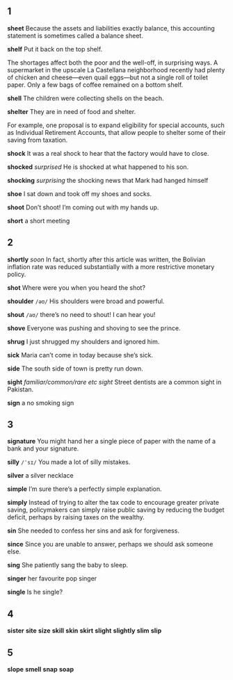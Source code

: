 ## 1
**sheet** 
Because the assets and liabilities exactly balance, this accounting statement is sometimes called a balance sheet.

**shelf** 
Put it back on the top shelf.

The shortages affect both the poor and the well-off, in surprising ways. A supermarket in the upscale La Castellana neighborhood recently had plenty of chicken and cheese—even quail eggs—but not a single roll of toilet paper. Only a few bags of coffee remained on a bottom shelf.

**shell** 
The children were collecting shells on the beach.

**shelter** 
They are in need of food and shelter.

For example, one proposal is to expand eligibility for special accounts, such as Individual Retirement Accounts, that allow people to shelter some of their saving from taxation.

**shock** 
It was a real shock to hear that the factory would have to close.

**shocked** 
*surprised*
He is shocked at what happened to his son.

**shocking** 
*surprising*
the shocking news that Mark had hanged himself

**shoe** 
I sat down and took off my shoes and socks.

**shoot** 
Don’t shoot! I’m coming out with my hands up.

**short** 
a short meeting

## 2
**shortly** 
*soon*
In fact, shortly after this article was written, the Bolivian inflation rate was reduced substantially with a more restrictive monetary policy.

**shot** 
Where were you when you heard the shot?

**shoulder** 
`/əʊ/`
His shoulders were broad and powerful.

**shout** 
`/aʊ/`
there’s no need to shout! I can hear you!

**shove** 
Everyone was pushing and shoving to see the prince.

**shrug** 
I just shrugged my shoulders and ignored him.

**sick** 
Maria can’t come in today because she’s sick.

**side** 
The south side of town is pretty run down.

**sight** 
*familiar/common/rare etc sight*
Street dentists are a common sight in Pakistan.

**sign** 
a no smoking sign

## 3
**signature** 
You might hand her a single piece of paper with the name of a bank and your
signature.

**silly** 
`/ˈsɪ/`
You made a lot of silly mistakes.

**silver** 
a silver necklace

**simple** 
I’m sure there’s a perfectly simple explanation.

**simply** 
Instead of trying to alter the tax code to encourage greater private saving, policymakers can simply raise public saving by reducing the budget deficit, perhaps by raising taxes on the wealthy.

**sin** 
She needed to confess her sins and ask for forgiveness.

**since** 
Since you are unable to answer, perhaps we should ask someone else.

**sing** 
She patiently sang the baby to sleep.

**singer** 
her favourite pop singer

**single** 
Is he single?

## 4
**sister** 
**site** 
**size** 
**skill** 
**skin** 
**skirt** 
**slight** 
**slightly** 
**slim** 
**slip** 

## 5
**slope** 
**smell** 
**snap** 
**soap** 